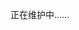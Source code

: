正在维护中......

<!--

提交更新方式:

在_posts目录下对应位置按照已有模板新建md文件即可，注意文件名必须按照相同的年月日标题的格式，如果文件名中的年月日晚于当前时间则帖子不会被展示。

附图需要上传图片到images目录下。

大家使用自己的账号fork、commit、pull requests即可。

-->
